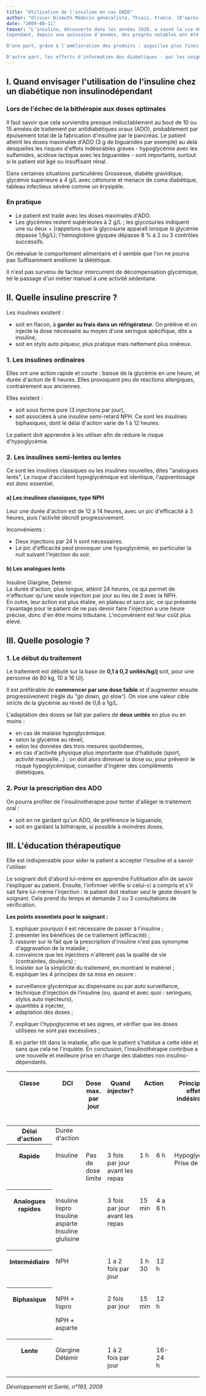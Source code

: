 ```yaml
---
title: "Utilisation de l'insuline en cas DNID"
author: "Olivier Bismuth Médecin généraliste, Thiais, France. (D'après un diaporama de C.Richard et G.Reumont)"
date: "2009-08-11"
teaser: "L'insuline, découverte dans les années 1920, a sauvé la vie de nombreux patients, mais elle a malheureusement une mauvaise réputation chez les diabétiques non insulino-dépendants. Elle est assimilée a un traitement palliatif de fin de vie, annonçant une mort prochaine. On a tous entendu \"ah non, je ne veux pas d'insuline, ma mère en a eu et elle est morte ensuite\". Cette représentation négative auprès de nombreux diabétiques nuit a son utilisation. Elle est très mal acceptée en raison de la dépendance liée aux injections quotidiennes, parfois douloureuses. La survenue d'effets indésirables, comme les accidents hypoglycémiques ou la prise de poids, contribue à ce rejet.  
Cependant, depuis une quinzaine d'années, des progrès notables ont été réalisés.

D'une part, grâce à l'amélioration des produits : aiguilles plus fines et plus courtes rendant les injections quasiment indolores, mise sur le marché d'insulines nouvelles - les \"analogues lents\" - de prescription et d'utilisation plus faciles.

D'autre part, les efforts d'information des diabétiques - par les soignants, les patients eux-mêmes et surtout les associations de diabétiques, dont il faut saluer les efforts - ont amélioré l'image de ce médicament. Cependant, le traitement peut-être dangereux si l'on ne peut pas surveiller régulièrement la glycémie (lecteur de glycémie laboratoire...)."
---
```


## I. Quand envisager l'utilisation de l'insuline chez un diabétique non insulinodépendant

### Lors de l'échec de la bithérapie aux doses optimales

Il faut savoir que cela surviendra presque inéluctablement au bout de 10 ou 15 années de traitement par antidiabétiques oraux (ADO), probablement par épuisement total de la fabrication d'insuline par le pancréas. Le patient atteint les doses maximales d'ADO (3 g de biguanides par exemple) au delà desquelles les risques d'effets indésirables graves - hypoglycémie avec les sulfamides, acidose lactique avec les biguanides - sont importants, surtout si le patient est âgé ou insuffisant rénal.

Dans certaines situations particulières Grossesse, diabète gravidique, glycémie supérieure à 4 g/L avec cétonurie et menace de coma diabétique, tableau infectieux sévère comme un érysipèle.

### En pratique

*   Le patient est traité avec les doses maximales d'ADO.
*   Les glycémies restent supérieures à 2 g/L ; les glycosuries indiquent une ou deux + (rappelons que la glycosurie apparaît lorsque la glycémie dépasse 1,6g/L); l'hémoglobine glyquée dépasse 8 % à 2 ou 3 contrôles successifs.

On réévalue le comportement alimentaire et il semble que l'on ne pourra pas Suffisamment améliorer la diététique.

Il n'est pas survenu de facteur intercurrent de décompensation glycémique, tel le passage d'un métier manuel à une activité sédentaire.

## II. Quelle insuline prescrire ?

Les insulines existent :

*   soit en flacon, à **garder au frais dans un réfrigérateur**. On prélève et on injecte la dose nécessaire au moyen d'une seringue spécifique, dite a insuline,
*   soit en stylo auto piqueur, plus pratique mais nettement plus onéreux.

### 1. Les insulines ordinaires

Elles ont une action rapide et courte : baisse de la glycémie en une heure, et durée d'action de 6 heures. Elles provoquent peu de réactions allergiques, contrairement aux anciennes.

Elles existent :

*   soit sous forme pure (3 injections par jour),
*   soit associées à une insuline semi-retard NPH. Ce sont les insulines biphasiques, dont le délai d'action varie de 1 à 12 heures.

Le patient doit apprendre à les utiliser afin de réduire le risque d'hypoglycémie.

### 2. Les insulines semi-lentes ou lentes

Ce sont les insulines classiques ou les insulines nouvelles, dites "analogues lents". Le risque d'accident hypoglycémique est identique, l'apprentissage est donc essentiel.

#### a) Les insulines classiques, type NPH

Leur une durée d'action est de 12 à 14 heures, avec un pic d'efficacité à 3 heures, puis l'activité décroît progressivement.

Inconvénients :

*   Deux injections par 24 h sont nécessaires.
*   Le pic d'efficacité peut provoquer une hypoglycémie, en particulier la nuit suivant l'injection du soir.

#### b) Les analogues lents

Insuline Glargine, Detemir.  
La durée d'action, plus longue, atteint 24 heures, ce qui permet de n'effectuer qu'une seule injection par jour au lieu de 2 avec la NPH.  
En outre, leur action est plus étalée, en plateau et sans pic, ce qui présente l'avantage pour le patient de ne pas devoir faire l'injection a une heure précise, donc d'en être moins tributaire. L'inconvénient est leur coût plus élevé.

## III. Quelle posologie ?

### 1. Le début du traitement

Le traitement est débuté sur la base de **0,1 à 0,2 unités/kg/j** soit, pour une personne de 80 kg, 10 à 16 U/j.

Il est préférable de **commencer par une dose faible** et d'augmenter ensuite progressivement (règle _du "go down, go slow'_). On vise une valeur cible stricte de la glycémie au réveil de 0,8 a 1g/L.

L'adaptation des doses se fait par paliers de **deux unités** en plus ou en moins :

*   en cas de malaise hypoglycémique.
*   selon la glycémie au réveil,
*   selon les données des trois mesures quotidiennes,
*   en cas d'activité physique plus importante que d'habitude (sport, activité manuelle...) : on doit alors diminuer la dose ou, pour prévenir le risque hypoglycémique, conseiller d'ingérer des compléments diététiques.

### 2. Pour la prescription des ADO

On pourra profiter de l'insulinothérapie pour tenter d'alléger le traitement oral :

*   soit en ne gardant qu'un ADO, de préférence le biguanide,
*   soit en gardant la bithérapie, si possible à moindres doses.

## III. L'éducation thérapeutique

Elle est indispensable pour aider le patient a accepter l'insuline et a savoir l'utiliser.

Le soignant doit d'abord lui-même en apprendre Futilisation afin de savoir l'expliquer au patient. Ensuite, l'infirmier vérifie si celui-ci a compris et s'il sait faire lui-même l'injection : le patient doit réaliser seul le geste devant le soignant. Cela prend du temps et demande 2 ou 3 consultations de vérification.

**Les points essentiels pour le soignant :**

1.  expliquer pourquoi il est nécessaire de passer à l'insuline ;
2.  présenter les bénéfices de ce traitement (efficacité) ;
3.  rassurer sur le fait que la prescription d'insuline n'est pas synonyme d'aggravation de la maladie ;
4.  convaincre que les injections n'altèrent pas la qualité de vie (contraintes, douleurs) ;
5.  insister sur la simplicité du traitement, en montrant le matériel ;
6.  expliquer les 4 principes de sa mise en oeuvre :

*   surveillance glycémique au dispensaire ou par auto surveillance,
*   technique d'injection de l'insuline (ou, quand et avec quoi : seringues, stylos auto injecteurs),
*   quantités à injecter,
*   adaptation des doses ;

7. expliquer l'hypoglycémie et ses signes, et vérifier que les doses utilisées ne sont pas excessives ;

8. en parler tôt dans la maladie, afin que le patient s'habitue a cette idée et sans que cela ne l'inquiète. En conclusion, l'insulinothérapie contribue a une nouvelle et meilleure prise en charge des diabètes non insulino-dépendants.

<table>

<thead>

<tr>

<th rowspan="2" scope="row" style="width: 73px; " valign="top">

Classe

</th>

<th rowspan="2" scope="col" style="width: 64px; " valign="top">

DCI

</th>

<th rowspan="2" scope="col" style="width: 45px; " valign="top">

Dose max.  
par jour

</th>

<th rowspan="2" scope="col" style="width: 67px; " valign="top">

Quand injecter?

</th>

<th colspan="2" scope="col" style="width: 159px; " valign="top">

Action

</th>

<th rowspan="2" scope="col" style="width: 58px; " valign="top">

Principaux effets indésirables

</th>

<th rowspan="2" scope="col" valign="top">

Contre- indications ou précautions d'emploi

</th>

</tr>

</thead>

<tbody>

<tr>

<th scope="row" style="width: 48px; " valign="top">Délai  
d'action</th>

<td style="width: 89px;" valign="top">Durée d'action</td>

</tr>

<tr>

<th scope="row" style="width: 73px; " valign="top">

Rapide

</th>

<td style="width: 64px;" valign="top">

Insuline

</td>

<td colspan="1" rowspan="4" style="width: 45px;" valign="top">

Pas de dose limite

</td>

<td style="width: 67px;" valign="top">

3 fois par jour avant les repas

</td>

<td style="width: 48px;" valign="top">

1 h

</td>

<td style="width: 89px;" valign="top">

6 h

</td>

<td colspan="1" rowspan="5" style="width: 58px;" valign="top">

Hypoglycémie Prise de poids

</td>

<td colspan="1" rowspan="5" valign="top">

En cas d'insuffisance rénale, les besoins en insuline peuvent être diminués

</td>

</tr>

<tr>

<th scope="row" style="width: 73px; " valign="top">

Analogues rapides

</th>

<td style="width: 64px;" valign="top">

Insuline lispro  
Insuline asparte Insuline glulisine

</td>

<td style="width: 67px;" valign="top">

3 fois par jour avant les repas

</td>

<td style="width: 48px;" valign="top">

15 min

</td>

<td style="width: 89px;" valign="top">

4 a 6 h

</td>

</tr>

<tr>

<th scope="row" style="width: 73px; " valign="top">

Intermédiaire

</th>

<td style="width: 64px;" valign="top">

NPH

</td>

<td style="width: 67px;" valign="top">

1 a 2 fois par jour

</td>

<td style="width: 48px;" valign="top">

1 h 30

</td>

<td style="width: 89px;" valign="top">

12 h

</td>

</tr>

<tr>

<th scope="row" style="width: 73px; " valign="top">

Biphasique

</th>

<td style="width: 64px;" valign="top">

NPH + lispro

NPH + asparte

</td>

<td style="width: 67px;" valign="top">

2 fois par jour

</td>

<td style="width: 48px;" valign="top">

15 min

</td>

<td style="width: 89px;" valign="top">

12 h

</td>

</tr>

<tr>

<th scope="row" style="width: 73px; " valign="top">

Lente

</th>

<td style="width: 64px;" valign="top">

Glargine  
Détémir

</td>

<td colspan="1" rowspan="1" style="width: 45px;" valign="top"> </td>

<td style="width: 67px;" valign="top">

1 à 2 fois par jour

</td>

<td style="width: 48px;" valign="top"></td>

<td style="width: 89px;" valign="top">

16-24 h

</td>

</tr>

</tbody>

</table>

_Développement et Santé, n°193, 2009_